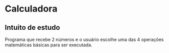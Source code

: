 # Calculadora
## Intuito de estudo

Programa que recebe 2 números e o usuário escolhe uma das 4 operações matemáticas básicas para ser executada.
